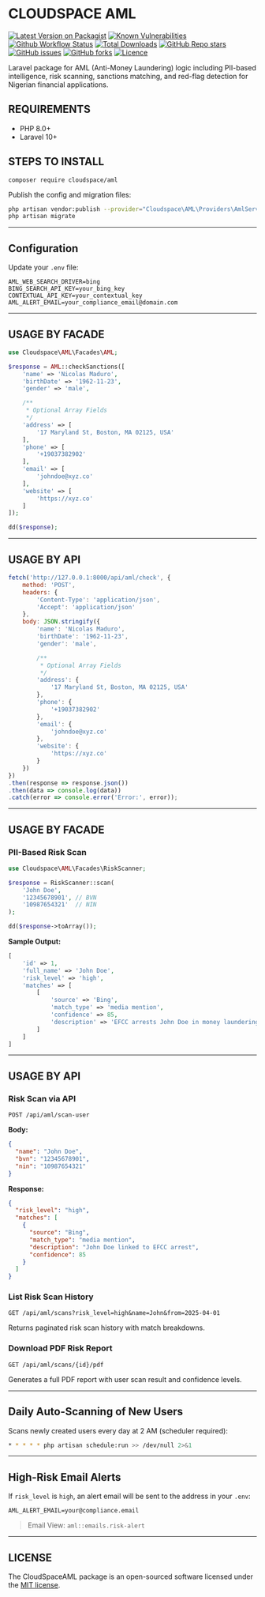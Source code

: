 # CLOUDSPACE AML

[![Latest Version on Packagist](https://img.shields.io/packagist/v/cloudspace/aml?style=flat-square)](https://packagist.org/packages/cloudspace/aml)
[![Known Vulnerabilities](https://snyk.io/test/github/ikechukwukalu/cloudspaceaml/badge.svg?style=flat-square)](https://security.snyk.io/package/composer/ikechukwukalu%2Fcloudspaceaml)
[![Github Workflow Status](https://img.shields.io/github/actions/workflow/status/ikechukwukalu/cloudspaceaml/cloudspaceaml.yml?branch=main&style=flat-square)](https://github.com/ikechukwukalu/cloudspaceaml/actions/workflows/cloudspaceaml.yml)
[![Total Downloads](https://img.shields.io/packagist/dt/cloudspace/aml?style=flat-square)](https://packagist.org/packages/cloudspace/aml)
[![GitHub Repo stars](https://img.shields.io/github/stars/ikechukwukalu/cloudspaceaml?style=flat-square)](https://github.com/ikechukwukalu/cloudspaceaml/stargazers)
[![GitHub issues](https://img.shields.io/github/issues/ikechukwukalu/cloudspaceaml?style=flat-square)](https://github.com/ikechukwukalu/cloudspaceaml/issues)
[![GitHub forks](https://img.shields.io/github/forks/ikechukwukalu/cloudspaceaml?style=flat-square)](https://github.com/ikechukwukalu/cloudspaceaml/forks)
[![Licence](https://img.shields.io/packagist/l/cloudspace/aml?style=flat-square)](https://github.com/ikechukwukalu/cloudspaceaml/blob/main/LICENSE.md)

Laravel package for AML (Anti-Money Laundering) logic including PII-based intelligence, risk scanning, sanctions matching, and red-flag detection for Nigerian financial applications.

## REQUIREMENTS

- PHP 8.0+
- Laravel 10+

## STEPS TO INSTALL

``` shell
composer require cloudspace/aml
```

Publish the config and migration files:

```bash
php artisan vendor:publish --provider="Cloudspace\AML\Providers\AmlServiceProvider"
php artisan migrate
```

---

## Configuration

Update your `.env` file:

```env
AML_WEB_SEARCH_DRIVER=bing
BING_SEARCH_API_KEY=your_bing_key
CONTEXTUAL_API_KEY=your_contextual_key
AML_ALERT_EMAIL=your_compliance_email@domain.com
```

---

## USAGE BY FACADE

```php
use Cloudspace\AML\Facades\AML;

$response = AML::checkSanctions([
    'name' => 'Nicolas Maduro',
    'birthDate' => '1962-11-23',
    'gender' => 'male',

    /**
     * Optional Array Fields
     */
    'address' => [
        '17 Maryland St, Boston, MA 02125, USA'
    ],
    'phone' => [
        '+19037382902'
    ],
    'email' => [
        'johndoe@xyz.co'
    ],
    'website' => [
        'https://xyz.co'
    ]
]);

dd($response);
```

---

## USAGE BY API

```js
fetch('http://127.0.0.1:8000/api/aml/check', {
    method: 'POST',
    headers: {
        'Content-Type': 'application/json',
        'Accept': 'application/json'
    },
    body: JSON.stringify({
        'name': 'Nicolas Maduro',
        'birthDate': '1962-11-23',
        'gender': 'male',

        /**
         * Optional Array Fields
         */
        'address': {
            '17 Maryland St, Boston, MA 02125, USA'
        },
        'phone': {
            '+19037382902'
        },
        'email': {
            'johndoe@xyz.co'
        },
        'website': {
            'https://xyz.co'
        }
    })
})
.then(response => response.json())
.then(data => console.log(data))
.catch(error => console.error('Error:', error));
```

---

## USAGE BY FACADE

### PII-Based Risk Scan

```php
use Cloudspace\AML\Facades\RiskScanner;

$response = RiskScanner::scan(
    'John Doe',
    '12345678901', // BVN
    '10987654321'  // NIN
);

dd($response->toArray());
```

**Sample Output:**

```php
[
    'id' => 1,
    'full_name' => 'John Doe',
    'risk_level' => 'high',
    'matches' => [
        [
            'source' => 'Bing',
            'match_type' => 'media mention',
            'confidence' => 85,
            'description' => 'EFCC arrests John Doe in money laundering case...'
        ]
    ]
]
```

---

## USAGE BY API

### Risk Scan via API

```http
POST /api/aml/scan-user
```

**Body:**

```json
{
  "name": "John Doe",
  "bvn": "12345678901",
  "nin": "10987654321"
}
```

**Response:**

```json
{
  "risk_level": "high",
  "matches": [
    {
      "source": "Bing",
      "match_type": "media mention",
      "description": "John Doe linked to EFCC arrest",
      "confidence": 85
    }
  ]
}
```

### List Risk Scan History

```http
GET /api/aml/scans?risk_level=high&name=John&from=2025-04-01
```

Returns paginated risk scan history with match breakdowns.

### Download PDF Risk Report

```http
GET /api/aml/scans/{id}/pdf
```

Generates a full PDF report with user scan result and confidence levels.

---

## Daily Auto-Scanning of New Users

Scans newly created users every day at 2 AM (scheduler required):

```bash
* * * * * php artisan schedule:run >> /dev/null 2>&1
```

---

## High-Risk Email Alerts

If `risk_level` is `high`, an alert email will be sent to the address in your `.env`:

```env
AML_ALERT_EMAIL=your@compliance.email
```

> Email View: `aml::emails.risk-alert`

---

## LICENSE

The CloudSpaceAML package is an open-sourced software licensed under the [MIT license](https://opensource.org/licenses/MIT).
